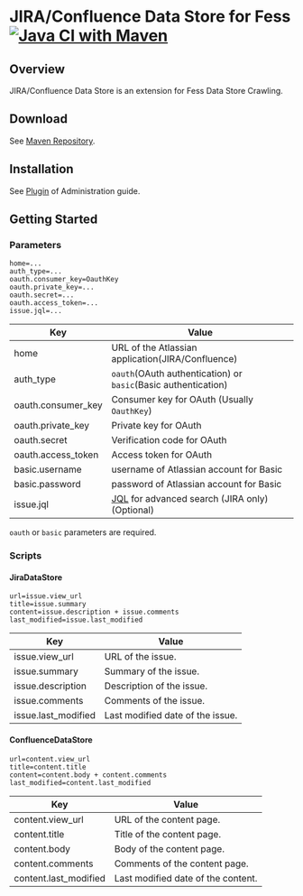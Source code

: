 JIRA/Confluence Data Store for Fess
[![Java CI with Maven](https://github.com/codelibs/fess-ds-atlassian/actions/workflows/maven.yml/badge.svg)](https://github.com/codelibs/fess-ds-atlassian/actions/workflows/maven.yml)
==========================

## Overview

JIRA/Confluence Data Store is an extension for Fess Data Store Crawling.

## Download

See [Maven Repository](https://repo1.maven.org/maven2/org/codelibs/fess/fess-ds-atlassian/).

## Installation

See [Plugin](https://fess.codelibs.org/13.3/admin/plugin-guide.html) of Administration guide.

## Getting Started

### Parameters

```
home=...
auth_type=...
oauth.consumer_key=OauthKey
oauth.private_key=...
oauth.secret=...
oauth.access_token=...
issue.jql=...
```

| Key | Value |
| --- | --- |
| home | URL of the Atlassian application(JIRA/Confluence) |
| auth_type | `oauth`(OAuth authentication) or `basic`(Basic authentication) |
| oauth.consumer\_key | Consumer key for OAuth (Usually `OauthKey`) |
| oauth.private\_key | Private key for OAuth |
| oauth.secret | Verification code for OAuth |
| oauth.access\_token | Access token for OAuth |
| basic.username | username of Atlassian account for Basic |
| basic.password | password of Atlassian account for Basic |
| issue.jql | [JQL](https://confluence.atlassian.com/jirasoftwarecloud/advanced-searching-764478330.html) for advanced search (JIRA only) (Optional) |

`oauth` or `basic` parameters are required.

### Scripts

#### JiraDataStore

```
url=issue.view_url
title=issue.summary
content=issue.description + issue.comments
last_modified=issue.last_modified
```

| Key | Value |
| --- | --- |
| issue.view\_url | URL of the issue. |
| issue.summary | Summary of the issue. |
| issue.description | Description of the issue. |
| issue.comments | Comments of the issue. |
| issue.last\_modified | Last modified date of the issue. |

#### ConfluenceDataStore

```
url=content.view_url
title=content.title
content=content.body + content.comments
last_modified=content.last_modified
```

| Key | Value |
| --- | --- |
| content.view\_url | URL of the content page. |
| content.title | Title of the content page. |
| content.body | Body of the content page. |
| content.comments | Comments of the content page. |
| content.last\_modified | Last modified date of the content. |
